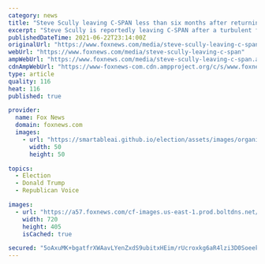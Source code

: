 ```yaml
---
category: news
title: "Steve Scully leaving C-SPAN less than six months after returning to work following 'hacked' anti-Trump tweet"
excerpt: "Steve Scully is reportedly leaving C-SPAN after a turbulent final chapter in his 30-year career at the network."
publishedDateTime: 2021-06-22T23:14:00Z
originalUrl: "https://www.foxnews.com/media/steve-scully-leaving-c-span"
webUrl: "https://www.foxnews.com/media/steve-scully-leaving-c-span"
ampWebUrl: "https://www.foxnews.com/media/steve-scully-leaving-c-span.amp"
cdnAmpWebUrl: "https://www-foxnews-com.cdn.ampproject.org/c/s/www.foxnews.com/media/steve-scully-leaving-c-span.amp"
type: article
quality: 116
heat: 116
published: true

provider:
  name: Fox News
  domain: foxnews.com
  images:
    - url: "https://smartableai.github.io/election/assets/images/organizations/foxnews.com-50x50.jpg"
      width: 50
      height: 50

topics:
  - Election
  - Donald Trump
  - Republican Voice

images:
  - url: "https://a57.foxnews.com/cf-images.us-east-1.prod.boltdns.net/v1/static/694940094001/a24baf7a-de51-4a09-8ad0-c22706ad7790/297e2969-30f8-4f38-92a0-27c68faad56b/1280x720/match/720/405/image.jpg?ve=1&tl=1"
    width: 720
    height: 405
    isCached: true

secured: "5oAxuMK+bgatfrXWAavLYenZxdS9ubitxHEim/rUcroxkg6aR4lzi3D0SoeekzuPlIFMhjvYpHlrQwjrc1WC//R1e0uNxGZXETT2n/mRs5/IgYXTxNPWBD6sqU1NKlVJjI0Fxb33UTOLpynyBUXNZk6+9eweSWxZS0UnKuJvl6itIqy1AOtPjalef9fy2MSXR6mSRex22VWL2HPwifoi1Pmp0gMIVzBGE9vyjyUVp1IbuwjMZep/CjI9GqV7FnJFuXNBCU/lOZo6+Xuqd2lJs2FAXMxeOOnnWEzxmg7V1E0Eqtl/3DSNfoD+qVy5FIhLurz9nDig75PuBzUaxDXQ8MYppds1xg2SusSKQs3w4JQ=;TvnhcFGF7bBMdZ3qo/VfwQ=="
---
```


